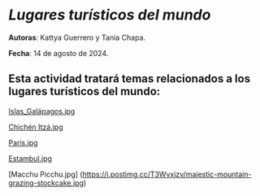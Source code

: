 # ***Lugares turísticos del mundo***


**Autoras**: Kattya Guerrero y Tania Chapa.

**Fecha**: 14 de agosto de 2024.

## Esta actividad tratará temas relacionados a los lugares turísticos del mundo:

[Islas_Galápagos.jpg](https://github.com/Kattya99/Actividad-final-Git-y-Github/blob/2cafd88a80617ab885f9614f0eb17f1fff729f15/Islas%20Gal%C3%A1pagos.md) 


[Chichén Itzá.jpg](https://github.com/Kattya99/Actividad-final-Git-y-Github/blob/384e90976f5ebfc6ac4851c36f310300d9e1d16d/Chich%C3%A9n%20Itz%C3%A1.md)

[Paris.jpg](https://github.com/Kattya99/Actividad-final-Git-y-Github/blob/4d1204da116ca67da0162a1ed2c4b3acd9e2ef68/Paris.md)

[Estambul.jpg](https://i.postimg.cc/y6vHy8mt/sunset-over-istanbul-stockcake.jpg)

[Macchu Picchu.jpg] (https://i.postimg.cc/T3Wvxjzv/majestic-mountain-grazing-stockcake.jpg)


